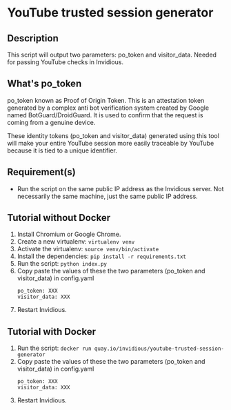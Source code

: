 # YouTube trusted session generator

## Description

This script will output two parameters: po_token and visitor_data. Needed for passing YouTube checks in Invidious.

## What's po_token

po_token known as Proof of Origin Token. This is an attestation token generated by a complex anti bot verification system created by Google named BotGuard/DroidGuard. It is used to confirm that the request is coming from a genuine device.
    
These identity tokens (po_token and visitor_data) generated using this tool will make your entire YouTube session more easily traceable by YouTube because it is tied to a unique identifier.

## Requirement(s)

- Run the script on the same public IP address as the Invidious server. Not necessarily the same machine, just the same public IP address.

## Tutorial without Docker
1. Install Chromium or Google Chrome.
2. Create a new virtualenv: `virtualenv venv`
3. Activate the virtualenv: `source venv/bin/activate`
4. Install the dependencies: `pip install -r requirements.txt`
5. Run the script: `python index.py`
6. Copy paste the values of these the two parameters (po_token and visitor_data) in config.yaml
   ```
   po_token: XXX
   visitor_data: XXX
   ```
7. Restart Invidious.

## Tutorial with Docker
1. Run the script: `docker run quay.io/invidious/youtube-trusted-session-generator`
2. Copy paste the values of these the two parameters (po_token and visitor_data) in config.yaml
   ```
   po_token: XXX
   visitor_data: XXX
   ```
3. Restart Invidious.
